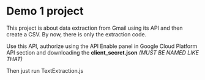 
# Demo 1 project

This project is about data extraction from Gmail using its API and then create a CSV.
By now, there is only the extraction code.

Use this API, authorize using the API Enable panel in Google Cloud Platform API section and downloading the **client_secret.json** *(MUST BE NAMED LIKE THAT)*

Then just run
  TextExtraction.js
